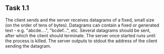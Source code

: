 ## Task 1.1
The client sends and the server receives datagrams of a fixed, small size (on the order of tens of bytes). Datagrams can contain a fixed or generated text - e.g. "abcde....", "bcdef...", etc. Several datagrams should be sent, after which the client should terminate. The server once started runs until the process is killed. The server outputs to stdout the address of the client sending the datagram.